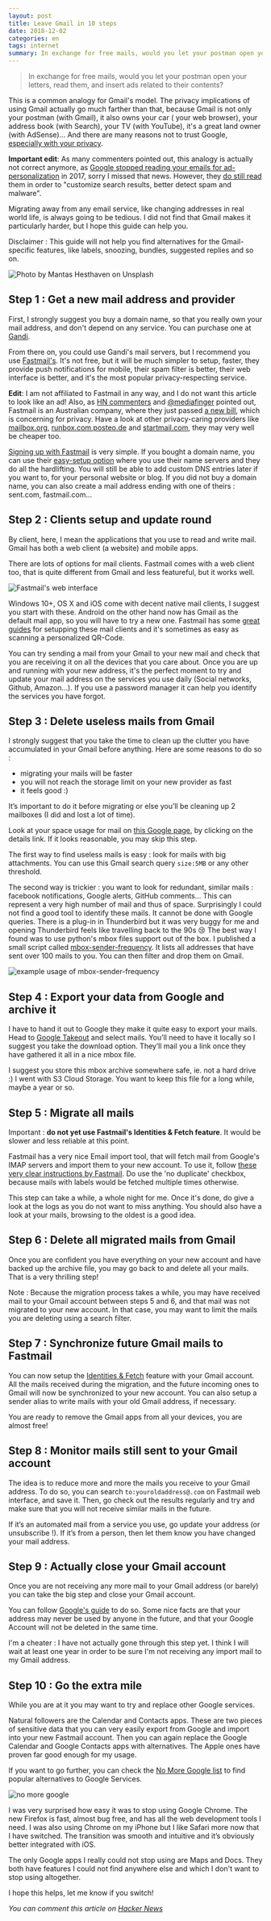 ```yaml
---
layout: post
title: Leave Gmail in 10 steps
date: 2018-12-02
categories: en
tags: internet
summary: In exchange for free mails, would you let your postman open your letters, read them, and insert ads related to their contents?
---
```



> In exchange for free mails, would you let your postman open your letters, read them, and insert ads related to their contents?

This is a common analogy for Gmail's model. The privacy implications of using Gmail actually go much farther than that, because Gmail is not only your postman (with Gmail), it also owns your car ( your web browser), your address book (with Search), your TV (with YouTube), it's a great land owner (with AdSense)… And there are many reasons not to trust Google, [especially with your privacy](http://precursorblog.com/?q=content/googles-top-35-privacy-scandals).

**Important edit**: As many commenters pointed out, this analogy is actually not correct anymore, as [Google stopped reading your emails for ad-personalization](https://techcentral.co.za/google-will-stop-reading-e-mail/75215/) in 2017, sorry I missed that news. However, they [do still read](https://theoutline.com/post/4524/remember-when-google-said-it-would-stop-reading-your-email) them in order to "customize search results, better detect spam and malware".

Migrating away from any email service, like changing addresses in real world life, is always going to be tedious. I did not find that Gmail makes it particularly harder, but I hope this guide can help you.

Disclaimer : This guide will not help you find alternatives for the Gmail-specific features, like labels, snoozing, bundles, suggested replies and so on.

![Photo by Mantas Hesthaven on Unsplash](/images/leaving.unsplash.png)

## Step 1 : Get a new mail address and provider

First, I strongly suggest you buy a domain name, so that you really own your mail address, and don't depend on any service. You can purchase one at [Gandi](https://www.gandi.net/).

From there on, you could use Gandi's mail servers, but I recommend you use [Fastmail's](https://fastmail.com/). It's not free, but it will be much simpler to setup, faster, they provide push notifications for mobile, their spam filter is better, their web interface is better, and it's the most popular privacy-respecting service.

**Edit**: I am not affiliated to Fastmail in any way, and I do not want this article to look like an ad! Also, as [HN commenters](https://news.ycombinator.com/item?id=18633216) and [@mediafinger](https://twitter.com/mediafinger/status/1071325185364672513) pointed out, Fastmail is an Australian company, where they just passed [a new bill](https://www.nytimes.com/2018/12/06/world/australia/encryption-bill-nauru.html), which is concerning for privacy. Have a look at other privacy-caring providers like [mailbox.org](https://mailbox.org/), [runbox.com](https://runbox.com/),[posteo.de](https://posteo.de/) and [startmail.com](https://www.startmail.com/), they may very well be cheaper too.

[Signing up with Fastmail](https://www.fastmail.com/signup/) is very simple. If you bought a domain name, you can use their [easy-setup option](https://www.fastmail.com/help/receive/domains-setup-nsmx.html) where you use their name servers and they do all the hardlifting. You will still be able to add custom DNS entries later if you want to, for your personal website or blog. If you did not buy a domain name, you can also create a mail address ending with one of theirs : sent.com, fastmail.com…

## Step 2 : Clients setup and update round

By client, here, I mean the applications that you use to read and write mail. Gmail has both a web client (a website) and mobile apps.

There are lots of options for mail clients. Fastmail comes with a web client too, that is quite different from Gmail and less featureful, but it works well.

![Fastmail's web interface](/images/fastmail-web-interface.png)

Windows 10+, OS X and iOS come with decent native mail clients, I suggest you start with these. Android on the other hand now has Gmail as the default mail app, so you will have to try a new one. Fastmail has some [great guides](https://www.fastmail.com/help/clients/applist.html) for setupping these mail clients and it's sometimes as easy as scanning a personalized QR-Code.

You can try sending a mail from your Gmail to your new mail and check that you are receiving it on all the devices that you care about. Once you are up and running with your new address, it's the perfect moment to try and update your mail address on the services you use daily (Social networks, Github, Amazon…). If you use a password manager it can help you identify the services you have forgot.

## Step 3 : Delete useless mails from Gmail

I strongly suggest that you take the time to clean up the clutter you have accumulated in your Gmail before anything. Here are some reasons to do so :

- migrating your mails will be faster
- you will not reach the storage limit on your new provider as fast
- it feels good :)

It’s important to do it before migrating or else you’ll be cleaning up 2 mailboxes (I did and lost a lot of time).

Look at your space usage for mail on [this Google page](https://drive.Google.com/settings/storage), by clicking on the details link. If it looks reasonable, you may skip this step.

The first way to find useless mails is easy : look for mails with big attachments. You can use this Gmail search query `size:5MB` or any other threshold.

The second way is trickier : you want to look for redundant, similar mails : facebook notifications, Google alerts, GitHub comments… This can represent a very high number of mail and thus of space. Surprisingly I could not find a good tool to identify these mails. It cannot be done with Google queries. There is a plug-in in Thunderbird but it was very buggy for me and opening Thunderbird feels like travelling back to the 90s 😢 The best way I found was to use python's mbox files support out of the box. I published a small script called [mbox-sender-frequency](https://github.com/adipasquale/mbox-sender-frequency). It lists all addresses that have sent over 100 mails to you. You can then filter and drop them on Gmail.

![example usage of mbox-sender-frequency](https://i.imgur.com/isCPq3N.png)

## Step 4 : Export your data from Google and archive it

I have to hand it out to Google they make it quite easy to export your mails. Head to [Google Takeout](https://takeout.Google.com) and select mails. You’ll need to have it locally so I suggest you take the download option. They’ll mail you a link once they have gathered it all in a nice mbox file.

I suggest you store this mbox archive somewhere safe, ie. not a hard drive :) I went with S3 Cloud Storage. You want to keep this file for a long while, maybe a year or so.

## Step 5 : Migrate all mails

Important : **do not yet use Fastmail's Identities & Fetch feature**. It would be slower and less reliable at this point.

Fastmail has a very nice Email import tool, that will fetch mail from Google's IMAP servers and import them to your new account. To use it, follow [these very clear instructions by Fastmail](https://www.fastmail.com/help/receive/migratemail.html). Do use the 'no duplicate' checkbox, because mails with labels would be fetched multiple times otherwise.

This step can take a while, a whole night for me. Once it's done, do give a look at the logs as you do not want to miss anything. You should also have a look at your mails, browsing to the oldest is a good idea.

## Step 6 : Delete all migrated mails from Gmail

Once you are confident you have everything on your new account and have backed up the archive file, you may go back to  and delete all your mails. That is a very thrilling step!

Note : Because the migration process takes a while, you may have received mail to your Gmail account between steps 5 and 6, and that mail was not migrated to your new account. In that case, you may want to limit the mails you are deleting using a search filter.

## Step 7 : Synchronize future Gmail mails to Fastmail

You can now setup the [Identities & Fetch](https://www.fastmail.com/help/receive/fetchotheremail.html) feature with your Gmail account. All the mails received during the migration, and the future incoming ones to Gmail will now be synchronized to your new account. You can also setup a sender alias to write mails with your old Gmail address, if necessary.

You are ready to remove the Gmail apps from all your devices, you are almost free!

## Step 8 : Monitor mails still sent to your Gmail account

The idea is to reduce more and more the mails you receive to your Gmail address. To do so, you can search `to:youroldaddress@.com` on Fastmail web interface, and save it. Then, go check out the results regularly and try and make sure that you will not receive similar mails in the future.

If it’s an automated mail from a service you use, go update your address (or unsubscribe !). If it’s from a person, then let them know you have changed your mail address.

## Step 9 : Actually close your Gmail account

Once you are not receiving any more mail to your Gmail address (or barely) you can take the big step and close your Gmail account.

You can follow [Google's guide](https://support.Google.com/accounts/answer/61177) to do so. Some nice facts are that your address may never be used by anyone in the future, and that your Google Account will not be deleted in the same time.

I'm a cheater : I have not actually gone through this step yet. I think I will wait at least one year in order to be sure I'm not receiving any import mail to my Gmail address.

## Step 10 : Go the extra mile

While you are at it you may want to try and replace other Google services.

Natural followers are the Calendar and Contacts apps. These are two pieces of sensitive data that you can very easily export from Google and import into your new Fastmail account. Then you can again replace the Google Calendar and Google Contacts apps with alternatives. The Apple ones have proven far good enough for my usage.

If you want to go further, you can check the [No More Google list](https://nomoregoogle.com/) to find popular alternatives to Google Services.

![no more google](/images/nomoregoogle.png)

I was very surprised how easy it was to stop using Google Chrome. The new Firefox is fast, almost bug free, and has all the web development tools I need. I was also using Chrome on my iPhone but I like Safari more now that I have switched. The transition was smooth and intuitive and it’s obviously better integrated with iOS.

The only Google apps I really could not stop using are Maps and Docs. They both have features I could not find anywhere else and which I don't want to stop using altogether.

I hope this helps, let me know if you switch!

*You can comment this article on [Hacker News](https://news.ycombinator.com/item?id=18627509)*